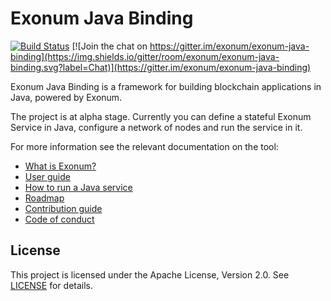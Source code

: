 # Exonum Java Binding

[![Build Status](https://www.travis-ci.org/exonum/exonum-java-binding.svg?branch=master)](https://www.travis-ci.org/exonum/exonum-java-binding)
[![Join the chat on https://gitter.im/exonum/exonum-java-binding](https://img.shields.io/gitter/room/exonum/exonum-java-binding.svg?label=Chat)](https://gitter.im/exonum/exonum-java-binding)

Exonum Java Binding is a framework for building blockchain applications in Java, 
powered by Exonum.

The project is at alpha stage. Currently you can define a stateful Exonum Service 
in Java, configure a network of nodes and run the service in it.

For more information see the relevant documentation on the tool:
  - [What is Exonum?](https://exonum.com/doc/get-started/what-is-exonum/)
  - [User guide](https://exonum.com/doc/get-started/java-binding)
  - [How to run a Java service](https://exonum.com/doc/get-started/java-binding#how-to-run-a-service)
  - [Roadmap](ROADMAP.md)
  - [Contribution guide](CONTRIBUTING.md)
  - [Code of conduct](https://github.com/exonum/exonum/blob/master/CODE_OF_CONDUCT.md)


## License
This project is licensed under the Apache License, Version 2.0. 
See [LICENSE](LICENSE) for details.
